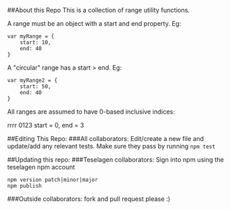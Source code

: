##About this Repo
This is a collection of range utility functions.

A range must be an object with a start and end property.
Eg:
```
var myRange = {
	start: 10,
	end: 40
}
```

A "circular" range has a start > end.
Eg:
```
var myRange2 = {
	start: 50,
	end: 40
}
```

All ranges are assumed to have 0-based inclusive indices:

rrrr
0123
start = 0,
end = 3


##Editing This Repo:
###All collaborators: 
Edit/create a new file and update/add any relevant tests.
Make sure they pass by running `npm test`

##Updating this repo: 
###Teselagen collaborators: 
Sign into npm using the teselagen npm account

```
npm version patch|minor|major
npm publish
```

###Outside collaborators: 
fork and pull request please :)
